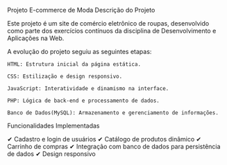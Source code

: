 Projeto E-commerce de Moda
Descrição do Projeto

Este projeto é um site de comércio eletrônico de roupas, desenvolvido como parte dos exercícios contínuos da disciplina de Desenvolvimento e Aplicações na Web.

A evolução do projeto seguiu as seguintes etapas:

    HTML: Estrutura inicial da página estática.

    CSS: Estilização e design responsivo.

    JavaScript: Interatividade e dinamismo na interface.

    PHP: Lógica de back-end e processamento de dados.

    Banco de Dados(MySQL): Armazenamento e gerenciamento de informações.

Funcionalidades Implementadas

✔ Cadastro e login de usuários
✔ Catálogo de produtos dinâmico
✔ Carrinho de compras 
✔ Integração com banco de dados para persistência de dados
✔ Design responsivo 
